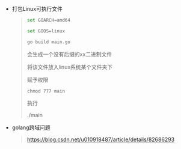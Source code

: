 * 打包Linux可执行文件

  >```bash
  >set GOARCH=amd64
  >
  >set GOOS=linux
  >
  >go build main.go
  >```
  >
  >会生成一个没有后缀的xx二进制文件
  >
  >将该文件放入linux系统某个文件夹下
  >
  >赋予权限
  >
  >`chmod 777 main`
  >
  >执行
  >
  >./main
  >

* golang跨域问题

  > https://blog.csdn.net/u010918487/article/details/82686293

